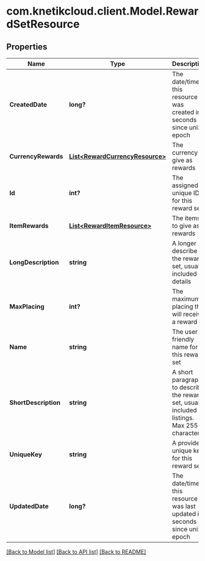 # com.knetikcloud.client.Model.RewardSetResource
## Properties

Name | Type | Description | Notes
------------ | ------------- | ------------- | -------------
**CreatedDate** | **long?** | The date/time this resource was created in seconds since unix epoch | [optional] [default to null]
**CurrencyRewards** | [**List&lt;RewardCurrencyResource&gt;**](RewardCurrencyResource.md) | The currency to give as rewards | [optional] [default to null]
**Id** | **int?** | The assigned unique ID for this reward set | [optional] [default to null]
**ItemRewards** | [**List&lt;RewardItemResource&gt;**](RewardItemResource.md) | The items to give as rewards | [optional] [default to null]
**LongDescription** | **string** | A longer describe the reward set, usually included in details | [optional] [default to null]
**MaxPlacing** | **int?** | The maximum placing that will receive a reward | [optional] [default to null]
**Name** | **string** | The user friendly name for this reward set | [default to null]
**ShortDescription** | **string** | A short paragraph to describe the reward set, usually included in listings.  Max 255 characters | [optional] [default to null]
**UniqueKey** | **string** | A provided unique key for this reward set | [optional] [default to null]
**UpdatedDate** | **long?** | The date/time this resource was last updated in seconds since unix epoch | [optional] [default to null]

[[Back to Model list]](../README.md#documentation-for-models) [[Back to API list]](../README.md#documentation-for-api-endpoints) [[Back to README]](../README.md)

